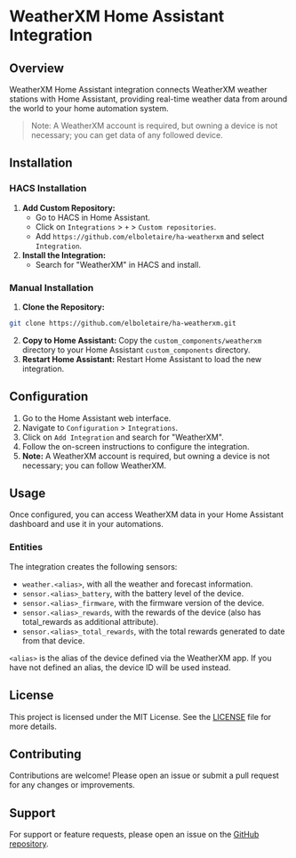 
# WeatherXM Home Assistant Integration

## Overview

WeatherXM Home Assistant integration connects WeatherXM weather stations with Home Assistant, providing real-time weather data from around the world to your home automation system.

> Note: A WeatherXM account is required, but owning a device is not necessary; you can get data of any followed device.

## Installation

### HACS Installation

1.  **Add Custom Repository:**
    -   Go to HACS in Home Assistant.
    -   Click on `Integrations` > `+` > `Custom repositories`.
    -   Add `https://github.com/elboletaire/ha-weatherxm` and select `Integration`.
2.  **Install the Integration:**
    -   Search for "WeatherXM" in HACS and install.

### Manual Installation

1.  **Clone the Repository:**

~~~bash
git clone https://github.com/elboletaire/ha-weatherxm.git
~~~

2.  **Copy to Home Assistant:** Copy the `custom_components/weatherxm` directory to your Home Assistant `custom_components` directory.
3.  **Restart Home Assistant:** Restart Home Assistant to load the new integration.

## Configuration

1.  Go to the Home Assistant web interface.
2.  Navigate to `Configuration` > `Integrations`.
3.  Click on `Add Integration` and search for "WeatherXM".
4.  Follow the on-screen instructions to configure the integration.
5.  **Note:** A WeatherXM account is required, but owning a device is not necessary; you can follow WeatherXM.

## Usage

Once configured, you can access WeatherXM data in your Home Assistant dashboard and use it in your automations.

### Entities

The integration creates the following sensors:

- `weather.<alias>`, with all the weather and forecast information.
- `sensor.<alias>_battery`, with the battery level of the device.
- `sensor.<alias>_firmware`, with the firmware version of the device.
- `sensor.<alias>_rewards`, with the rewards of the device (also has total_rewards as additional attribute).
- `sensor.<alias>_total_rewards`, with the total rewards generated to date from that device.

`<alias>` is the alias of the device defined via the WeatherXM app. If you have not defined an alias, the device ID will be used instead.

## License

This project is licensed under the MIT License. See the [LICENSE] file for more details.

## Contributing

Contributions are welcome! Please open an issue or submit a pull request for any changes or improvements.

## Support

For support or feature requests, please open an issue on the [GitHub repository](https://github.com/elboletaire/ha-weatherxm/issues).

[LICENSE]: ./LICENSE
